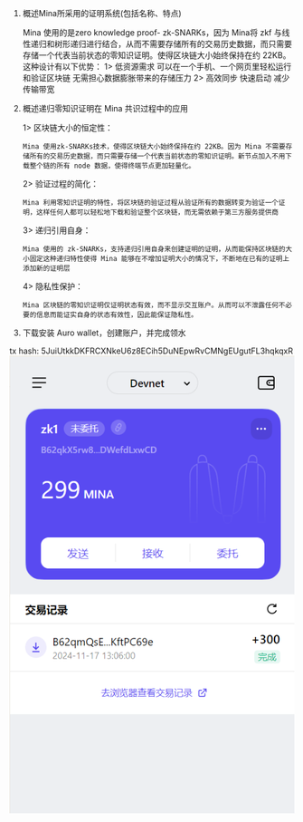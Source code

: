 1. 概述Mina所采用的证明系统(包括名称、特点) 
   
    Mina 使用的是zero knowledge proof- zk-SNARKs，因为 Mina将 zkf 与线性递归和树形递归进行结合，从而不需要存储所有的交易历史数据，而只需要存储一个代表当前状态的零知识证明。使得区块链大小始终保持在约 22KB。
    这种设计有以下优势：
    1> 低资源需求
        可以在一个手机、一个网页里轻松运行和验证区块链
        无需担心数据膨胀带来的存储压力
    2> 高效同步
        快速启动
        减少传输带宽


2. 概述递归零知识证明在 Mina 共识过程中的应用     

    1> 区块链大小的恒定性：

       Mina 使用zk-SNARKs技术，使得区块链大小始终保持在约 22KB。因为 Mina 不需要存储所有的交易历史数据，而只需要存储一个代表当前状态的零知识证明。新节点加入不用下载整个链的所有 node 数据，使得终端节点更加轻量化。

    2> 验证过程的简化：

       Mina 利用零知识证明的特性，将区块链的验证过程从验证所有的数据转变为验证一个证明，这样任何人都可以轻松地下载和验证整个区块链，而无需依赖于第三方服务提供商

    3> 递归引用自身：

       Mina 使用的 zk-SNARKs，支持递归引用自身来创建证明的证明，从而能保持区块链的大小固定这种递归特性使得 Mina 能够在不增加证明大小的情况下，不断地在已有的证明上添加新的证明层    

    4> 隐私性保护：

       Mina 区块链的零知识证明仅证明状态有效，而不显示交互账户。从而可以不泄露任何不必要的信息而能证实自身的状态有效性，因此能保证隐私性。

3. 下载安装 Auro wallet，创建账户，并完成领水

tx hash: 5JuiUtkkDKFRCXNkeU6z8ECih5DuNEpwRvCMNgEUgutFL3hqkqxR
![alt text](1731855089812.png)